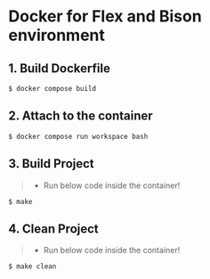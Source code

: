 # Docker for Flex and Bison environment

## 1. Build Dockerfile
```
$ docker compose build
```

## 2. Attach to the container
```
$ docker compose run workspace bash
```

## 3. Build Project

> - Run below code inside the container!

```
$ make
```

## 4. Clean Project

> - Run below code inside the container!

```
$ make clean
```
